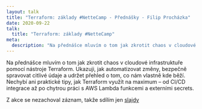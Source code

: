 ```yaml
---
layout: talk
title: "Terraform: základy #NetteCamp - Přednášky - Filip Procházka"
date: 2020-09-22
talk:
  title: "Terraform: základy #NetteCamp"
meta:
  description: "Na přednášce mluvím o tom jak zkrotit chaos v cloudové infrastruktuře pomocí nástroje Terraform. Ukazuji, jak automatizovat změny, bezpečně spravovat citlivé údaje a udržet přehled o tom, co nám vlastně kde běží. Nechybí ani praktické tipy, jak Terraform využít na maximum – od CI/CD integrace až po chytrou práci s AWS Lambda funkcemi a externími secrets."
---
```


Na přednášce mluvím o tom jak zkrotit chaos v cloudové infrastruktuře pomocí nástroje Terraform.
Ukazuji, jak automatizovat změny, bezpečně spravovat citlivé údaje a udržet přehled o tom, co nám vlastně kde běží.
Nechybí ani praktické tipy, jak Terraform využít na maximum – od CI/CD integrace až po chytrou práci s AWS Lambda funkcemi a externími secrets.

Z akce se nezachoval záznam, takže sdílím jen [slajdy][slides]

[slides]: https://docs.google.com/presentation/d/1j8gaeDW7WeGSUuaH-M_raj_H2UCe2PpJYMZyEYUdZpA/edit?usp=sharing
